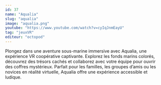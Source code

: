 ```yaml
---
id: 37
name: "Aqualia"
slug: "aqualia"
image: "aqualia.png"
youtube: "https://www.youtube.com/watch?v=cyIqJnmEayU"
tag: "jeuxVR"
editeur: "octopod"
---
```


Plongez dans une aventure sous-marine immersive avec Aqualia, une expérience VR coopérative captivante. Explorez les fonds marins colorés, découvrez des trésors cachés et collaborez avec votre équipe pour ouvrir des coffres mystérieux. Parfait pour les familles, les groupes d’amis ou les novices en réalité virtuelle, Aqualia offre une expérience accessible et ludique.​
